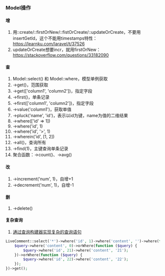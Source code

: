 ### Model操作

#### 增
1. 用::create/::firstOrNew/::fistOrCreate/::updateOrCreate，不要用insertGetId，这个不能用timestamps特性：https://learnku.com/laravel/t/37526
2. updateOrCreate想要incr，就用firstOrNew：https://stackoverflow.com/questions/33182090

#### 查
1. Model::select() 和 Model::where，模型单例获取
1. ->get()，范围获取
1. ->get(['column1', 'column2'])，指定字段
1. ->first()，单条记录
1. ->first(['column1', 'column2'])，指定字段
1. ->value('column1')，获取单值
1. ->pluck('name', 'id')，表示以id为键，name为值的二维结果
1. ->where(['id' => 1])
1. ->where('id', 1)
1. ->where('id', '>', 1)
1. ->wherein('id', [1, 2])
1. ->all()，查询所有
1. ->find(1)，主键查询单条记录
1. 聚合函数：->count()、->avg()

#### 改
1. ->increment('num', 1)，自增+1
1. ->decrement('num', 1)，自增-1

#### 删
1. ->delete()

#### 复杂查询
1. [通过查询构建器实现复杂的查询语句](https://xueyuanjun.com/post/9698)
```php
LiveComment::select('*')->where('id', 1)->where('content', '')->where(function ($query) {
    $query->where('content', 0)->orWhere(function ($query) {
        $query->where('id', 21)->where('content', '21');
    })->orWhere(function ($query) {
        $query->where('id', 22)->where('content', '22');
    });
})->get();
```
